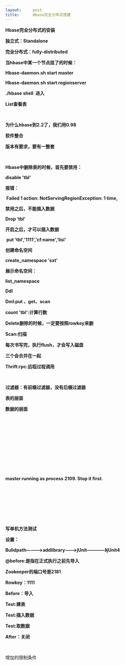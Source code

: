 ```yaml
---
layout:     post
title:      Hbase完全分布式搭建
---
```

<div id="article_content" class="article_content clearfix csdn-tracking-statistics" data-pid="blog" data-mod="popu_307" data-dsm="post">
								            <link rel="stylesheet" href="https://csdnimg.cn/release/phoenix/template/css/ck_htmledit_views-f76675cdea.css">
						<div class="htmledit_views" id="content_views">
                <p><strong>Hbase完全分布式的安装</strong></p>

<p><strong>独立式：Standalone</strong></p>

<p><strong>完全分布式：fully-distributed</strong></p>

<p><strong>当hbase中某一个节点挂了的时候：</strong></p>

<p><strong>Hbase-daemon.sh start master</strong></p>

<p><strong>Hbase-daemon.sh start regionserver</strong></p>

<p><strong>./hbase shell  进入</strong></p>

<p><strong>List查看表</strong></p>

<p><strong> </strong></p>

<p><strong>为什么hbase到2.2了，我们用0.98</strong></p>

<p><strong>软件整合</strong></p>

<p><strong>版本有要求，要有一整套</strong></p>

<p><strong> </strong></p>

<p><strong>Hbase中删除表的时候，首先要禁用：</strong></p>

<p><strong>disable 'tbl'</strong></p>

<p><strong>报错：</strong></p>

<p><strong> Failed 1 action: NotServingRegionException: 1 time, </strong></p>

<p><strong>禁用之后，不能插入数据</strong></p>

<p><strong>Drop ‘tbl’</strong></p>

<p><strong>开启之后，才可以插入数据</strong></p>

<p><strong> put 'tbl','1111','cf:name','lisi'</strong></p>

<p><strong>创建命名空间</strong></p>

<p><strong>create_namespace 'sxt'</strong></p>

<p><strong>展示命名空间：</strong></p>

<p><strong>list_namespace</strong></p>

<p><strong>Ddl</strong></p>

<p><strong>Dml:put 、get、scan</strong></p>

<p><strong>count 'tbl':计算行数</strong></p>

<p><strong>Delete删除的时候，一定要按照rowkey来删</strong></p>

<p><strong>Scan:扫描</strong></p>

<p><strong>每次书写完，执行flush，才会写入磁盘</strong></p>

<p><strong>三个会合并在一起</strong></p>

<p><strong>Thrift:rpc:远程过程调用</strong></p>

<p><strong> </strong></p>

<p><strong>过滤器：有前缀过滤器，没有后缀过滤器</strong></p>

<p><strong>表的层面</strong></p>

<p><strong>数据的层面</strong></p>

<p><strong> <img alt="" class="has" src="https://img-blog.csdn.net/20180807231036713?watermark/2/text/aHR0cHM6Ly9ibG9nLmNzZG4ubmV0L3d5cXdpbGxpYW0=/font/5a6L5L2T/fontsize/400/fill/I0JBQkFCMA==/dissolve/70"></strong></p>

<p><strong> </strong></p>

<p><strong> </strong></p>

<p><strong> </strong></p>

<p><strong> </strong></p>

<p><strong> </strong></p>

<p><strong>master running as process 2109. Stop it first.</strong></p>

<p><strong> </strong></p>

<p><strong> </strong></p>

<p><strong> </strong></p>

<p><strong> </strong></p>

<p><strong>写单机方法测试</strong></p>

<p><strong>设置：</strong></p>

<p><strong>Bulidpath————&gt;addlibrary---&gt;jUnit————》jUnit4</strong></p>

<p><strong>@before:是指在正式执行之前先导入</strong></p>

<p><strong>Zookeeper的端口号是2181</strong></p>

<p><strong>Rowkey：1111</strong></p>

<p><strong>Before：导入</strong></p>

<p><strong>Test:建表</strong></p>

<p><strong>Test:插入数据</strong></p>

<p><strong>Test:取数据</strong></p>

<p><strong>After：关闭</strong></p>

<p> </p>

<p>增加的限制条件</p>            </div>
                </div>